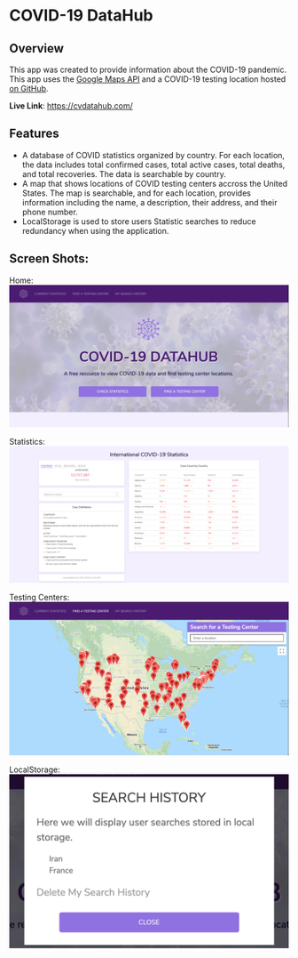 # COVID-19 DataHub

## Overview
This app was created to provide information about the COVID-19 pandemic. This app uses the [Google Maps API][1] and a COVID-19 testing location hosted [on GitHub][2].

**Live Link**: https://cvdatahub.com/

## Features
- A database of COVID statistics organized by country. For each location, the data includes total confirmed cases, total active cases, total deaths, and total recoveries. The data is searchable by country.
- A map that shows locations of COVID testing centers accross the United States. The map is searchable, and for each location, provides information including the name, a description, their address, and their phone number. 
- LocalStorage is used to store users Statistic searches to reduce redundancy when using the application.

## Screen Shots:
Home:
![COVID Statistics Demo](https://raw.githubusercontent.com/tedpedersen/group-project-uc-berkeley/master/assets/img/03.png)

Statistics:
![COVID Statistics Demo](https://raw.githubusercontent.com/tedpedersen/group-project-uc-berkeley/master/assets/img/01.png)

Testing Centers:
![COVID Testing Demo](https://raw.githubusercontent.com/tedpedersen/group-project-uc-berkeley/master/assets/img/02.png)

LocalStorage:
![LocalStorage Demo](https://raw.githubusercontent.com/tedpedersen/group-project-uc-berkeley/master/assets/img/04.png)

[1]: <https://developers.google.com/maps/documentation> "Google Maps API"
[2]: <https://github.com/covid-19-testing> "COVID API on GitHub"

